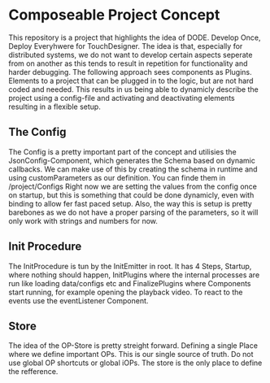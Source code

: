 # Composeable Project Concept
This repository is a project that highlights the idea of DODE. Develop Once, Deploy Everyhwere for TouchDesigner. 
The idea is that, especially for distributed systems, we do not want to develop certain aspects seperate from on another as this tends to result in repetition for functionality and harder debugging.
The following approach sees components as Plugins. Elements to a project that can be plugged in to the logic, but are not hard coded and needed. This results in us being able to dynamicly describe the project using a config-file and activating and deactivating elements resulting in a flexible setup.

## The Config
The Config is a pretty important part of the concept and utilisies the JsonConfig-Component, which generates the Schema based on dynamic callbacks.
We can make use of this by creating the schema in runtime and using customParameters as our definition.
You can finde them in /project/Configs
Right now we are setting the values from the config once on startup, but this is something that could be done dynamicly, even with binding to allow fer fast paced setup.
Also, the way this is setup is pretty barebones as we do not have a proper parsing of the parameters, so it will only work with strings and numbers for now.

## Init Procedure
The InitProcedure is tun by the InitEmitter in root. It has 4 Steps, Startup, where nothing should happen, InitPlugins where the internal processes are run like loading data/configs etc and FinalizePlugins where Components start running, for example opening the playback video.
To react to the events use the eventListener Component.

## Store
The idea of the OP-Store is pretty streight forward. Defining a single Place where we define important OPs. This is our single source of truth. Do not use global OP shortcuts or global iOPs. The store is the only place to define the refference.
